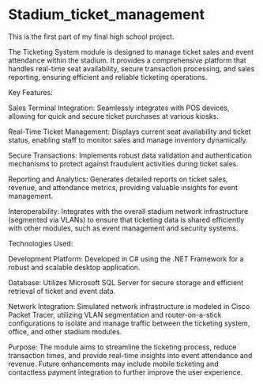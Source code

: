 # Stadium_ticket_management
This is the first part of my final high school project.

The Ticketing System module is designed to manage ticket sales and event attendance within the stadium. It provides a comprehensive platform that handles real-time seat availability, secure transaction processing, and sales reporting, ensuring efficient and reliable ticketing operations.

Key Features:

Sales Terminal Integration:
Seamlessly integrates with POS devices, allowing for quick and secure ticket purchases at various kiosks.

Real-Time Ticket Management:
Displays current seat availability and ticket status, enabling staff to monitor sales and manage inventory dynamically.

Secure Transactions:
Implements robust data validation and authentication mechanisms to protect against fraudulent activities during ticket sales.

Reporting and Analytics:
Generates detailed reports on ticket sales, revenue, and attendance metrics, providing valuable insights for event management.

Interoperability:
Integrates with the overall stadium network infrastructure (segmented via VLANs) to ensure that ticketing data is shared efficiently with other modules, such as event management and security systems.

Technologies Used:

Development Platform:
Developed in C# using the .NET Framework for a robust and scalable desktop application.

Database:
Utilizes Microsoft SQL Server for secure storage and efficient retrieval of ticket and event data.

Network Integration:
Simulated network infrastructure is modeled in Cisco Packet Tracer, utilizing VLAN segmentation and router-on-a-stick configurations to isolate and manage traffic between the ticketing system, office, and other stadium modules.

Purpose:
The module aims to streamline the ticketing process, reduce transaction times, and provide real-time insights into event attendance and revenue. Future enhancements may include mobile ticketing and contactless payment integration to further improve the user experience.
